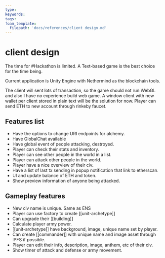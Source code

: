 ```yaml
---
type: 
keywords: 
tags: 
foam_template:
  filepath: 'docs/references/client design.md' 
---
```


# client design

The time for #Hackathon is limited. A Text-based game is the best choice for the time being.

Current application is Unity Engine with Nethermind as the blockchain tools.

 The client will sent lots of transaction, so the game should not run WebGL and also I have no experience build web game. A window client with new wallet per client stored in plain text will be the solution for now. Player can send ETH to new account through rinkeby faucet.

## Features list

- Have the options to change URI endpoints for alchemy.
- Have GlobalChat available
- Have global event of people attacking, destroyed.
- Player can check their stats and inventory.
- Player can see other people in the world in a list.
- Player can attack other people in the world.
- Player have a nice overview of their civ.
- Have a list of last tx sending in popup notification that link to etherscan.
- UI and update balance of ETH and token.
- Show preview information of anyone being attacked.

## Gameplay features

- New civ name is unique. Same as ENS
- Player can use factory to create [[unit-archetype]]
- Can upgrade their [[building]]
- Calculate player army power.
- [[unit-archetype]] have background, image, unique name set by player.
- Can create [[commander]] with unique name and image asset through IPFS if possible.
- Player can edit their info, description, image, anthem, etc of their civ.
- Show timer of attack and defense or army movement.
